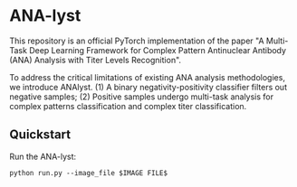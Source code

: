 # ANA-lyst

This repository is an official PyTorch implementation of the paper 
"A Multi-Task Deep Learning Framework for Complex Pattern Antinuclear Antibody (ANA) Analysis with Titer Levels Recognition".

To address the critical limitations of existing ANA analysis methodologies, we introduce ANAlyst.
(1) A binary negativity-positivity classifier filters out negative samples; 
(2) Positive samples undergo multi-task analysis for complex patterns classification and complex titer classification.


## Quickstart

Run the ANA-lyst:

```
python run.py --image_file $IMAGE FILE$
```
